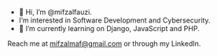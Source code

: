 - 👋 Hi, I’m @mifzalfauzi.
- I’m interested in Software Development and Cybersecurity.
- 🌱 I’m currently learning on Django, JavaScript and PHP.

Reach me at mifzalmaf@gmail.com or through my LinkedIn.


